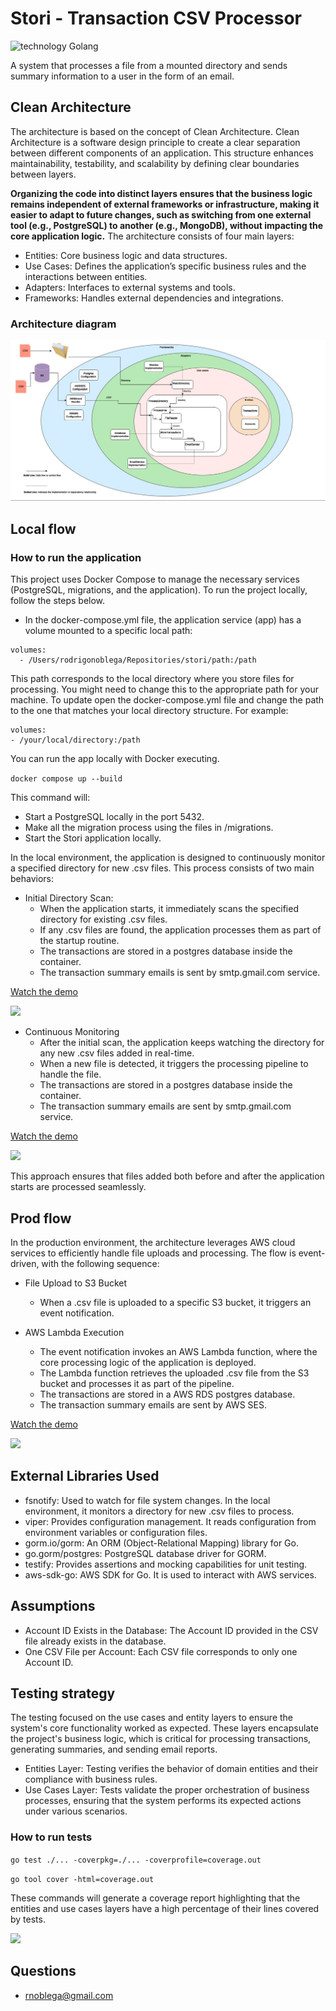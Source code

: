 # Stori - Transaction CSV Processor

![technology Golang](https://img.shields.io/badge/technology-Golang-blue.svg)

A system that processes a file from a mounted directory and sends summary information to a user in the form of an email.

## Clean Architecture

The architecture is based on the concept of Clean Architecture. Clean Architecture is a software design principle to create a clear separation between different components of an application. This structure enhances maintainability, testability, and scalability by defining clear boundaries between layers.

**Organizing the code into distinct layers ensures that the business logic remains independent of external frameworks or infrastructure, making it easier to adapt to future changes, such as switching from one external tool (e.g., PostgreSQL) to another (e.g., MongoDB), without impacting the core application logic.**
The architecture consists of four main layers:

- Entities: Core business logic and data structures.
- Use Cases: Defines the application’s specific business rules and the interactions between entities.
- Adapters: Interfaces to external systems and tools.
- Frameworks: Handles external dependencies and integrations.

### Architecture diagram

![](static/StoriCleanArch.jpg)

## Local flow

### How to run the application

This project uses Docker Compose to manage the necessary services (PostgreSQL, migrations, and the application). To run the project locally, follow the steps below.

- In the docker-compose.yml file, the application service (app) has a volume mounted to a specific local path:
```
volumes:
  - /Users/rodrigonoblega/Repositories/stori/path:/path
```
This path corresponds to the local directory where you store files for processing. You might need to change this to the appropriate path for your machine.
To update open the docker-compose.yml file and change the path to the one that matches your local directory structure. For example:
  ```
volumes:
  - /your/local/directory:/path
  ```

You can run the app locally with Docker executing.

```docker compose up --build ```

This command will:
- Start a PostgreSQL locally in the port 5432.
- Make all the migration process using the files in /migrations.
- Start the Stori application locally.

In the local environment, the application is designed to continuously monitor a specified directory for new .csv files. This process consists of two main behaviors:

- Initial Directory Scan:
  - When the application starts, it immediately scans the specified directory for existing .csv files.
  - If any .csv files are found, the application processes them as part of the startup routine.
  - The transactions are stored in a postgres database inside the container.
  - The transaction summary emails is sent by smtp.gmail.com service.

[Watch the demo](https://www.loom.com/share/4b8f3bd4b2a34413bc453aeaace937f5)

![](static/StoriLocalDirectoryFlow.jpg)

- Continuous Monitoring
  - After the initial scan, the application keeps watching the directory for any new .csv files added in real-time.
  - When a new file is detected, it triggers the processing pipeline to handle the file.
  - The transactions are stored in a postgres database inside the container.
  - The transaction summary emails are sent by smtp.gmail.com service.

[Watch the demo](https://www.loom.com/share/8cbe21072b8248cabcb0d809fd9e57ab)

![](static/StoriLocalWatcherFlow.jpg)

This approach ensures that files added both before and after the application starts are processed seamlessly.

## Prod flow

In the production environment, the architecture leverages AWS cloud services to efficiently handle file uploads and processing. The flow is event-driven, with the following sequence:

- File Upload to S3 Bucket
    - When a .csv file is uploaded to a specific S3 bucket, it triggers an event notification.
  
- AWS Lambda Execution
    - The event notification invokes an AWS Lambda function, where the core processing logic of the application is deployed.
    - The Lambda function retrieves the uploaded .csv file from the S3 bucket and processes it as part of the pipeline.
    - The transactions are stored in a AWS RDS postgres database.
    - The transaction summary emails are sent by AWS SES.

[Watch the demo](https://www.loom.com/share/0709901cfb1f47e7bf1e803e8ee3584f)

![](static/StoriProdAWSFlow.jpg)



## External Libraries Used

- fsnotify: Used to watch for file system changes. In the local environment, it monitors a directory for new .csv files to process.
- viper: Provides configuration management. It reads configuration from environment variables or configuration files.
- gorm.io/gorm: An ORM (Object-Relational Mapping) library for Go.
- go.gorm/postgres: PostgreSQL database driver for GORM.
- testify: Provides assertions and mocking capabilities for unit testing.
- aws-sdk-go: AWS SDK for Go. It is used to interact with AWS services.

## Assumptions
- Account ID Exists in the Database: The Account ID provided in the CSV file already exists in the database.
- One CSV File per Account: Each CSV file corresponds to only one Account ID.


## Testing strategy

The testing focused on the use cases and entity layers to ensure the system's core functionality worked as expected. These layers encapsulate the project's business logic, which is critical for processing transactions, generating summaries, and sending email reports.

- Entities Layer: Testing verifies the behavior of domain entities and their compliance with business rules.
- Use Cases Layer: Tests validate the proper orchestration of business processes, ensuring that the system performs its expected actions under various scenarios.

### How to run tests

```go test ./... -coverpkg=./... -coverprofile=coverage.out```

```go tool cover -html=coverage.out```

These commands will generate a coverage report highlighting that the entities and use cases layers have a high percentage of their lines covered by tests.

![](static/CodeCoverage.jpg)

## Questions

* [rnoblega@gmail.com](rnoblega@gmail.com)


